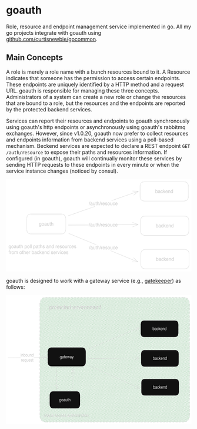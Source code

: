 # goauth

Role, resource and endpoint management service implemented in go. All my go projects integrate with goauth using [github.com/curtisnewbie/gocommon](https://github.com/curtisnewbie/gocommon).

## Main Concepts

A role is merely a role name with a bunch resources bound to it. A Resource indicates that someone has the permission to access certain endpoints. These endpoints are uniquely identified by a HTTP method and a request URL. goauth is responsible for managing these three concepts. Administrators of a system can create a new role or change the resources that are bound to a role, but the resources and the endpoints are reported by the protected backend services.

Services can report their resources and endpoints to goauth synchronously using goauth's http endpoints or asynchronously using goauth's rabbitmq exchanges. However, since v1.0.20, goauth now prefer to collect resources and endpoints information from backend services using a poll-based mechanism. Beckend services are expected to declare a REST endpoint `GET /auth/resource` to expose their paths and resources information. If configured (in goauth), goauth will continually monitor these services by sending HTTP requests to these endpoints in every minute or when the service instance changes (noticed by consul).

<img src="./doc/goauth_polling_mechanism.png" height="250px"></img>

goauth is designed to work with a gateway service (e.g., [gatekeeper](https://github.com/curtisnewbie/gatekeeper)) as follows:

<img src="./doc/goauth_gateway.png" height="350px"></img>

